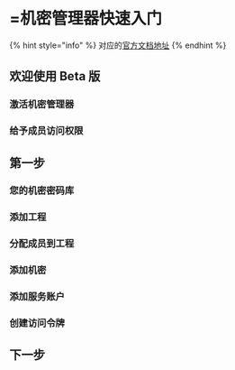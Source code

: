 # =机密管理器快速入门

{% hint style="info" %}
对应的[官方文档地址](https://bitwarden.com/help/secrets-manager-quick-start/)
{% endhint %}

## 欢迎使用 Beta 版 <a href="#welcome-to-the-beta" id="welcome-to-the-beta"></a>

### 激活机密管理器 <a href="#activate-secrets-manager" id="activate-secrets-manager"></a>

### 给予成员访问权限 <a href="#give-members-access" id="give-members-access"></a>

## 第一步 <a href="#first-steps" id="first-steps"></a>

### 您的机密密码库 <a href="#your-secrets-vault" id="your-secrets-vault"></a>

### 添加工程 <a href="#add-a-project" id="add-a-project"></a>

### 分配成员到工程 <a href="#assign-members-to-your-project" id="assign-members-to-your-project"></a>

### 添加机密 <a href="#add-secrets" id="add-secrets"></a>

### 添加服务账户 <a href="#add-a-service-account" id="add-a-service-account"></a>

### 创建访问令牌 <a href="#create-an-access-token" id="create-an-access-token"></a>

## 下一步 <a href="#next-steps" id="next-steps"></a>
